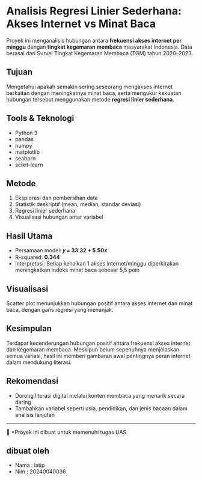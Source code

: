 # Analisis Regresi Linier Sederhana: Akses Internet vs Minat Baca

Proyek ini menganalisis hubungan antara **frekuensi akses internet per minggu** dengan **tingkat kegemaran membaca** masyarakat Indonesia. Data berasal dari Survei Tingkat Kegemaran Membaca (TGM) tahun 2020–2023.

## Tujuan

Mengetahui apakah semakin sering seseorang mengakses internet berkaitan dengan meningkatnya minat baca, serta mengukur kekuatan hubungan tersebut menggunakan metode **regresi linier sederhana**.

## Tools & Teknologi

- Python 3
- pandas
- numpy
- matplotlib
- seaborn
- scikit-learn

## Metode

1. Eksplorasi dan pembersihan data
2. Statistik deskriptif (mean, median, standar deviasi)
3. Regresi linier sederhana
4. Visualisasi hubungan antar variabel

## Hasil Utama

- Persamaan model: **𝑦 = 33.32 + 5.50𝑥**
- R-squared: **0.344**
- Interpretasi: Setiap kenaikan 1 akses internet/minggu diperkirakan meningkatkan indeks minat baca sebesar 5,5 poin

## Visualisasi

Scatter plot menunjukkan hubungan positif antara akses internet dan minat baca, dengan garis regresi yang menanjak.

## Kesimpulan

Terdapat kecenderungan hubungan positif antara frekuensi akses internet dan kegemaran membaca. Meskipun belum sepenuhnya menjelaskan semua variasi, hasil ini memberi gambaran awal pentingnya peran internet dalam mendukung literasi.

## Rekomendasi

- Dorong literasi digital melalui konten membaca yang menarik secara daring
- Tambahkan variabel seperti usia, pendidikan, dan jenis bacaan dalam analisis lanjutan

---

📝 \*Proyek ini dibuat untuk memenuhi tugas UAS

## dibuat oleh

- Nama : latip
- Nim : 20240040036
